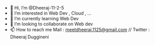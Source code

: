 - 👋 Hi, I’m @Dheeraj-11-2-5
- 👀 I’m interested in Web Dev , Cloud , ...
- 🌱 I’m currently learning Web Dev
- 💞️ I’m looking to collaborate on Web dev
- 📫 How to reach me Mail : meetdheeraj.1125@gmail.com //  Twitter : Dheeraj Duggineni

<!---
Dheeraj-11-2-5/Dheeraj-11-2-5 is a ✨ special ✨ repository because its `README.md` (this file) appears on your GitHub profile.
You can click the Preview link to take a look at your changes.
--->
